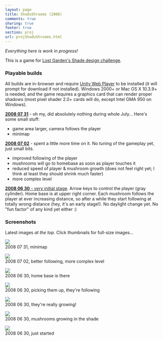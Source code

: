 ```yaml
---
layout: page
title: ShaduShrooms (2008)
comments: true
sharing: true
footer: true
section: proj
url: projShaduShrooms.html
---
```


<p><em>Everything here is work in progress!</em></p>

<p>This is a game for <a href="http://lostgarden.com/2008/06/shade-game-design-challenge.html">Lost Garden's Shade design challenge</a>.</p>

<h3>Playable builds</h3>

<p>All builds are in-browser and require <a href="http://unity3d.com/unity-web-player-2.x">Unity Web Player</a>
to be installed (it will prompt for download if not installed). Windows 2000+ or Mac OS X 10.3.9+ is needed,
and the game requires a graphics card that can render proper shadows (most pixel shader 2.0+ cards will do, except
Intel GMA 950 on Windows).</p>

<p><a href="files/shadushrooms/shadushrooms03.html"><strong>2008 07 31</strong></a> - oh my, did absolutely nothing during whole July...
Here's some small stuff:
	<ul>
	<li>game area larger, camera follows the player</li>
	<li>minimap</li>
	</ul>
</p>

<p><a href="files/shadushrooms/shadushrooms02.html"><strong>2008 07 02</strong></a> - spent a little more time on it.
No tuning of the gameplay yet, just small bits.
	<ul>
	<li>improved following of the player</li>
	<li>mushrooms will go to homebase as soon as player touches it</li>
	<li>reduced speed of player & mushroom growth (does not feel right yet; I think at least they should shrink much faster)</li>
	<li>more complex level</li>
	</ul>
</p>

<p><a href="files/shadushrooms/shadushrooms01.html"><strong>2008 06 30</strong> - <em>very</em> initial stage</a>.
Arrow keys to control the player (gray cylinder). Home base is at upper right corner.
Each mushroom follows the player at ever increasing distance, so after a while they start
following at totally wrong distance (hey, it's an early stage!). No daylight change yet.
No "fun factor" of any kind yet either :)
</p>

<h3>Screenshots</h3>

<p>Latest images <em>at the top</em>. Click thumbnails for full-size images...</p>

<p><a href="img/shadushrooms/20080731a.png"><img src="img/shadushrooms/tn20080731a.jpg" /></a><br/>
	2008 07 31, minimap</p>
<p><a href="img/shadushrooms/20080702a.png"><img src="img/shadushrooms/tn20080702a.jpg" /></a><br/>
	2008 07 02, better following, more complex level</p>
<p><a href="img/shadushrooms/20080630e.png"><img src="img/shadushrooms/tn20080630e.jpg" /></a><br/>
	2008 06 30, home base is there</p>
<p><a href="img/shadushrooms/20080630d.png"><img src="img/shadushrooms/tn20080630d.jpg" /></a><br/>
	2008 06 30, picking them up, they're following</p>
<p><a href="img/shadushrooms/20080630c.png"><img src="img/shadushrooms/tn20080630c.jpg" /></a><br/>
	2008 06 30, they're really growing!</p>
<p><a href="img/shadushrooms/20080630b.png"><img src="img/shadushrooms/tn20080630b.jpg" /></a><br/>
	2008 06 30, mushrooms growing in the shade</p>
<p><a href="img/shadushrooms/20080630a.png"><img src="img/shadushrooms/tn20080630a.jpg" /></a><br/>
	2008 06 30, just started</p>
